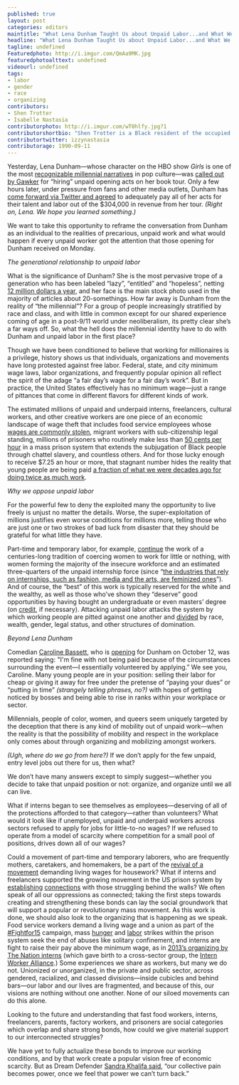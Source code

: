 ```yaml
---
published: true
layout: post
categories: editors
maintitle: "What Lena Dunham Taught Us about Unpaid Labor...and What We Taught Ourselves - {Young}ist"
headline: "What Lena Dunham Taught Us about Unpaid Labor...and What We Taught Ourselves"
tagline: undefined
Featuredphoto: http://i.imgur.com/QmAa9MK.jpg
featuredphotoalttext: undefined
videourl: undefined
tags: 
- labor
- gender
- race
- organizing 
contributors:
- Shen Trotter 
- Isabelle Nastasia
contributorphoto: http://i.imgur.com/wT0hlfy.jpg?1
contributorshortbio: "Shen Trotter is a Black resident of the occupied Lenape territory now known as New York City. I try to critically engage with the legacies of movements against white imperialism and heteropatriarchy not to make their ghosts walk again, but to find once more the spirit of revolution."
contributortwitter: izzynastasia
contributorage: 1990-09-11
---
```


Yesterday, Lena Dunham—whose character on the HBO show _Girls_ is one of the most [recognizable millennial narratives](https://www.youtube.com/watch?v=6csRnb6ECTI) in pop culture—was [called out by Gawker](http://gawker.com/lena-dunham-does-not-pay-1640249043) for “hiring” unpaid opening acts on her book tour. Only a few hours later, under pressure from fans and other media outlets, Dunham has [come forward via Twitter and agreed](https://twitter.com/lenadunham/status/516696143259254784) to adequately pay all of her acts for their talent and labor out of the $304,000 in revenue from her tour. _(Right on, Lena. We hope you learned something.)_

We want to take this opportunity to reframe the conversation from Dunham as an individual to the realities of precarious, unpaid work and what would happen if every unpaid worker got the attention that those opening for Dunham received on Monday. 

*The generational relationship to unpaid labor*

What is the significance of Dunham? She is the most pervasive trope of a generation who has been labeled “lazy”, “entitled” and “hopeless”, netting [12 million dollars a year](http://www.celebritynetworth.com/richest-celebrities/richest-comedians/lena-dunham-net-worth/), and her face is the main stock photo used in the majority of articles about 20-somethings. How far away is Dunham from the reality of “the millennial”? For a group of people increasingly stratified by race and class, and with little in common except for our shared experience coming of age in a post-9/11 world under neoliberalism, its pretty clear she’s a far ways off. So, what the hell does the millennial identity have to do with Dunham and unpaid labor in the first place?

Though we have been conditioned to believe that working for millionaires is a privilege, history shows us that individuals, organizations and movements have long protested against free labor. Federal, state, and city minimum wage laws, labor organizations, and frequently popular opinion all reflect the spirit of the adage “a fair day’s wage for a fair day’s work”. But in practice, the United States effectively has no minimum wage—just a range of pittances that come in different flavors for different kinds of work.

The estimated millions of unpaid and underpaid interns, freelancers, cultural workers, and other creative workers are one piece of an economic landscape of wage theft that includes food service employees whose [wages are commonly stolen](http://rocunited.org/stolen-wages/), migrant workers with sub-citizenship legal standing, millions of prisoners who routinely make less than [50 cents per hour](http://www.prisonpolicy.org/prisonindex/prisonlabor.html) in a mass prison system that extends the subjugation of Black people through chattel slavery, and countless others. And for those lucky enough to receive $7.25 an hour or more, that stagnant number hides the reality that young people are being paid [a fraction of what we were decades ago for doing twice as much work](http://therealmovement.wordpress.com/2013/05/28/you-produce-twice-as-much-as-your-parents-did-for-one-fifth-of-their-wages/).

*Why we oppose unpaid labor*

For the powerful few to deny the exploited many the opportunity to live freely is unjust no matter the details. Worse, the super-exploitation of millions justifies even worse conditions for millions more, telling those who are just one or two strokes of bad luck from disaster that they should be grateful for what little they have.

Part-time and temporary labor, for example, [continue](https://twitter.com/WilbotOsterman/status/514275802255728640) the work of a centuries-long tradition of coercing women to work for little or nothing, with women forming the majority of the insecure workforce and an estimated three-quarters of the unpaid internship force (since “[the industries that rely on internships, such as fashion, media and the arts, are feminized ones](http://www.dissentmagazine.org/article/opportunity-costs-the-true-price-of-internships)”). And of course, the “best” of this work is typically reserved for the white and the wealthy, as well as those who’ve shown they “deserve” good opportunities by having bought an undergraduate or even masters’ degree (on [credit](https://nplusonemag.com/online-only/online-only/bad-education/), if necessary). Attacking unpaid labor attacks the system by which working people are pitted against one another and [divided](http://nothingiseverlost.wordpress.com/2013/04/07/what-we-talk-about-when-we-talk-about-class/) by race, wealth, gender, legal status, and other structures of domination.

*Beyond Lena Dunham*

Comedian [Caroline Bassett](https://twitter.com/carobassett), who is [opening](http://lenadunham.com/events/) for Dunham on October 12, was reported saying: "I'm fine with not being paid because of the circumstances surrounding the event—I essentially volunteered by applying.” We see you, Caroline. Many young people are in your position: selling their labor for cheap or giving it away for free under the pretense of “paying your dues” or “putting in time” _(strangely telling phrases, no?)_ with hopes of getting noticed by bosses and being able to rise in ranks within your workplace or sector. 

Millennials, people of color, women, and queers seem uniquely targeted by the deception that there is any kind of mobility out of unpaid work—when the reality is that the possibility of mobility and respect in the workplace only comes about through organizing and mobilizing amongst workers. 

_(Ugh, where do we go from here?)_ If we don’t apply for the few unpaid, entry level jobs out there for us, then what?

We don’t have many answers except to simply suggest—whether you decide to take that unpaid position or not: organize, and organize until we all can live. 

What if interns began to see themselves as employees—deserving of all of the protections afforded to that category—rather than volunteers? What would it look like if unemployed, unpaid and underpaid workers across sectors refused to apply for jobs for little-to-no wages? If we refused to operate from a model of scarcity where competition for a small pool of positions, drives down all of our wages?

Could a movement of part-time and temporary laborers, who are frequently mothers, caretakers, and homemakers, be a part of the [revival of a movement](http://theoccupiedtimes.org/?p=13124) demanding living wages for housework?  What if interns and freelancers supported the growing movement in the US prison system by [establishing](http://www.blackandpink.org/) [connections](http://www.abcf.net/) with those struggling behind the walls? We often speak of all our oppressions as connected; taking the first steps towards creating and strengthening these bonds can lay the social groundwork that will support a popular or revolutionary mass movement.
As this work is done, we should also look to the organizing that is happening as we speak. Food service workers demand a living wage and a union as part of the [#Fightfor15](http://fightfor15.org/en/homepage/) campaign, mass [hunger](https://prisonerhungerstrikesolidarity.wordpress.com/education/) and [labor](http://alreporter.com/in-case-you-missed-it-2/5571-alabama-prisoners-strike-continues.html) strikes within the prison system seek the end of abuses like solitary confinement, and interns are fight to raise their pay above the minimum wage, as in [2013’s organizing by The Nation interns](http://unpaidlabor.tumblr.com/post/57161802625/press-release-intern-action-at-the-nation-leads-to) (which gave birth to a cross-sector group, the [Intern Worker Alliance](http://internworkeralliance.com/).) Some experiences we share as workers, but many we do not. Unionized or unorganized, in the private and public sector, across gendered, racialized, and classed divisions—inside cubicles and behind bars—our labor and our lives are fragmented, and because of this, our visions are nothing without one another. None of our siloed movements can do this alone. 

Looking to the future and understanding that fast food workers, interns, freelancers, parents, factory workers, and prisoners are social categories which overlap and share strong bonds, how could we give material support to our interconnected struggles?

We have yet to fully actualize these bonds to improve our working conditions, and by that work create a popular vision free of economic scarcity. But as Dream Defender [Sandra Khalifa said](https://www.youtube.com/watch?v=dR9FPiToa5Y), “our collective pain becomes power, once we feel that power we can’t turn back.” 

